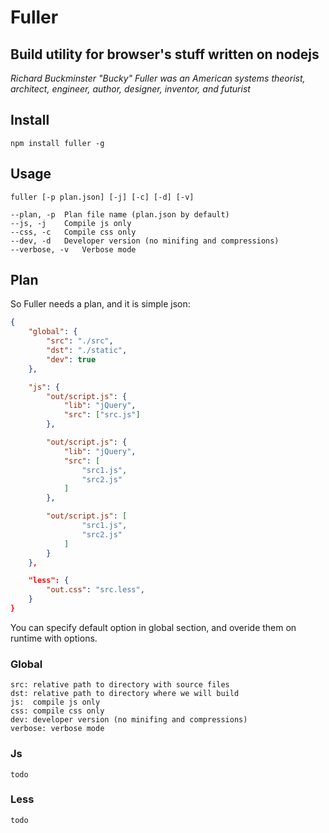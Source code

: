 # Fuller #
## Build utility for browser's stuff written on nodejs ##

_Richard Buckminster "Bucky" Fuller was an American systems theorist, architect, engineer, author, designer, inventor, and futurist_

## Install ##
    npm install fuller -g

## Usage ##
    fuller [-p plan.json] [-j] [-c] [-d] [-v]

```
--plan, -p  Plan file name (plan.json by default)
--js, -j    Compile js only
--css, -c   Compile css only
--dev, -d   Developer version (no minifing and compressions)
--verbose, -v   Verbose mode
```
## Plan ##
So Fuller needs a plan, and it is simple json:
```json
{
    "global": {
        "src": "./src",
        "dst": "./static",
        "dev": true
    },

    "js": {
        "out/script.js": {
            "lib": "jQuery",
            "src": ["src.js"]
        },

        "out/script.js": {
            "lib": "jQuery",
            "src": [
                "src1.js",
                "src2.js"
            ]
        },

        "out/script.js": [
                "src1.js",
                "src2.js"
            ]
        }
    },

    "less": {
        "out.css": "src.less",
    }
}
```
You can specify default option in global section, and overide them on runtime with options.

### Global ###
    src: relative path to directory with source files
    dst: relative path to directory where we will build
    js:  compile js only
    css: compile css only
    dev: developer version (no minifing and compressions)
    verbose: verbose mode

### Js ###
    todo

### Less ###
    todo

